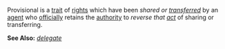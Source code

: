 Provisional is a [trait](https://github.com/gcassel/Modular-Organization-Terminology/blob/master/terms/trait.md) of [rights](https://github.com/gcassel/Modular-Organization-Terminology/blob/master/terms/right.md) which have been *shared or [transferred](https://github.com/gcassel/Modular-Organization-Terminology/blob/master/terms/transfer.md)* by an [agent](https://github.com/gcassel/Modular-Organization-Terminology/blob/master/terms/agent.md) who [officially](https://github.com/gcassel/Modular-Organization-Terminology/blob/master/terms/official.md) retains the [authority](https://github.com/gcassel/Modular-Organization-Terminology/blob/master/terms/authority.md) to *reverse that [act](https://github.com/gcassel/Modular-Organization-Terminology/blob/master/terms/action.md)* of sharing or transferring.

**See Also:** *[delegate](https://github.com/gcassel/Modular-Organization-Terminology/blob/master/terms/delegate.md)*
